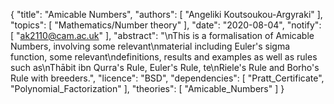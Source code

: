 {
    "title": "Amicable Numbers",
    "authors": [
        "Angeliki Koutsoukou-Argyraki"
    ],
    "topics": [
        "Mathematics/Number theory"
    ],
    "date": "2020-08-04",
    "notify": [
        "ak2110@cam.ac.uk"
    ],
    "abstract": "\nThis is a formalisation of Amicable Numbers, involving some relevant\nmaterial including Euler's sigma function, some relevant\ndefinitions, results and examples as well as rules such as\nTh&#257;bit ibn Qurra's Rule, Euler's Rule, te\nRiele's Rule and Borho's Rule with breeders.",
    "licence": "BSD",
    "dependencies": [
        "Pratt_Certificate",
        "Polynomial_Factorization"
    ],
    "theories": [
        "Amicable_Numbers"
    ]
}